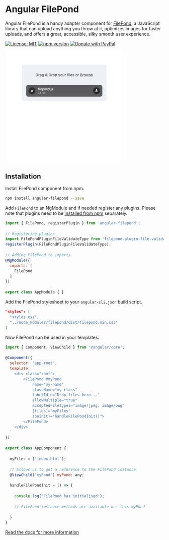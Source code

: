 # Angular FilePond

Angular FilePond is a handy adapter component for [FilePond](https://github.com/pqina/filepond), a JavaScript library that can upload anything you throw at it, optimizes images for faster uploads, and offers a great, accessible, silky smooth user experience.

[![License: MIT](https://img.shields.io/badge/license-MIT-blue.svg)](https://github.com/pqina/angular-filepond/blob/master/LICENSE)
[![npm version](https://badge.fury.io/js/angular-filepond.svg)](https://www.npmjs.com/package/angular-filepond)
[![Donate with PayPal](https://img.shields.io/badge/donate-PayPal.me-pink.svg)](https://www.paypal.me/rikschennink/10)

<img src="https://github.com/pqina/filepond-github-assets/blob/master/filepond-animation-01.gif?raw=true" width="370" alt=""/>

## Installation

Install FilePond component from npm.

```bash
npm install angular-filepond --save
```

Add `FilePond` to an NgModule and if needed register any plugins. Please note that plugins need to be [installed from npm](https://pqina.nl/filepond/docs/patterns/plugins/introduction/#installing-plugins) separately.

```js
import { FilePond, registerPlugin } from 'angular-filepond';

// Registering plugins
import FilePondPluginFileValidateType from 'filepond-plugin-file-validate-type/dist/filepond-plugin-file-validate-type.esm';
registerPlugin(FilePondPluginFileValidateType);

// Adding FilePond to imports
@NgModule({
  imports: [
    FilePond
  ]
})

export class AppModule { }
```

Add the FilePond stylesheet to your `angular-cli.json` build script.

```json
"styles": [
  "styles.css",
  "../node_modules/filepond/dist/filepond.min.css"
]
```

Now FilePond can be used in your templates.

```js
import { Component, ViewChild } from '@angular/core';

@Component({
  selector: 'app-root',
  template: `
    <div class="root">
        <FilePond #myPond 
            name="my-name" 
            className="my-class" 
            labelIdle="Drop files here..."
            allowMultiple="true"
            acceptedFileTypes="image/jpeg, image/png"
            [files]="myFiles" 
            (oninit)="handleFilePondInit()">
        </FilePond>
    </div>
  `
})

export class AppComponent {

  myFiles = ['index.html'];

  // Allows us to get a reference to the FilePond instance
  @ViewChild('myPond') myPond: any;

  handleFilePondInit = () => {

    console.log('FilePond has initialised');

    // FilePond instance methods are available on `this.myPond`

  }
}
```

[Read the docs for more information](https://pqina.nl/filepond/docs/patterns/frameworks/angular/)

